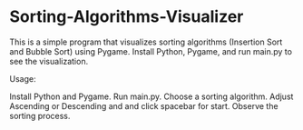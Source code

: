 # Sorting-Algorithms-Visualizer

This is a simple program that visualizes sorting algorithms (Insertion Sort and Bubble Sort) using Pygame. Install Python, Pygame, and run main.py to see the visualization.

Usage:

Install Python and Pygame.
Run main.py.
Choose a sorting algorithm.
Adjust Ascending or Descending and and click spacebar for start.
Observe the sorting process.
